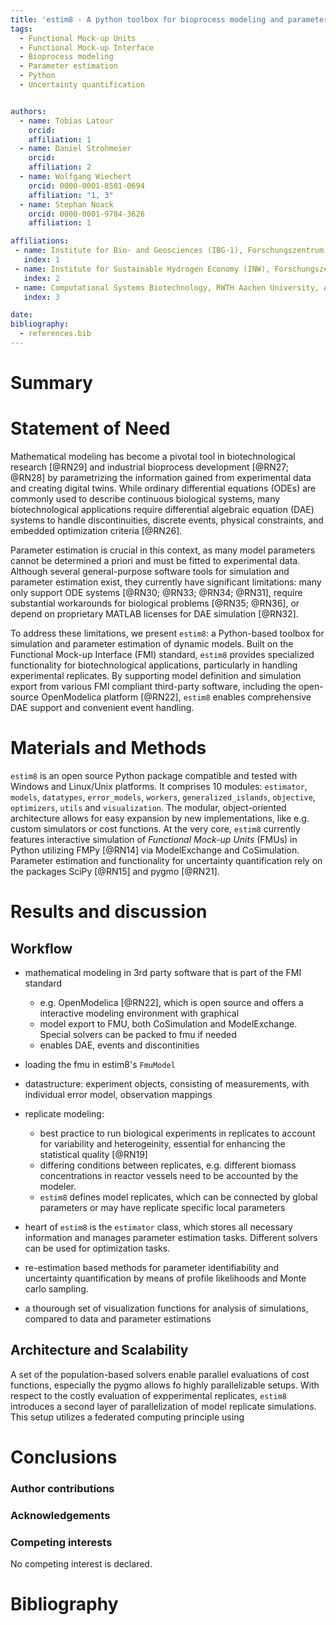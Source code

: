 ```yaml
---
title: 'estim8 - A python toolbox for bioprocess modeling and parameter estimation'
tags:
  - Functional Mock-up Units
  - Functional Mock-up Interface
  - Bioprocess modeling
  - Parameter estimation
  - Python
  - Uncertainty quantification


authors:
  - name: Tobias Latour
    orcid:
    affiliation: 1
  - name: Daniel Strohmeier
    orcid:
    affiliation: 2
  - name: Wolfgang Wiechert
    orcid: 0000-0001-8501-0694
    affiliation: "1, 3"
  - name: Stephan Noack
    orcid: 0000-0001-9784-3626
    affiliation: 1

affiliations:
 - name: Institute for Bio- and Geosciences (IBG-1), Forschungszentrum Jülich GmbH, Jülich, Germany
   index: 1
 - name: Institute for Sustainable Hydrogen Economy (INW), Forschungszentrum Jülich GmbH, Jülich, Germany
   index: 2
 - name: Computational Systems Biotechnology, RWTH Aachen University, Aachen, Germany
   index: 3

date:
bibliography:
  - references.bib
---
```


# Summary

# Statement of Need
Mathematical modeling has become a pivotal tool in biotechnological research [@RN29] and industrial bioprocess development [@RN27; @RN28] by parametrizing the information gained from experimental data and creating digital twins. While ordinary differential equations (ODEs) are commonly used to describe continuous biological systems, many biotechnological applications require differential algebraic equation (DAE) systems to handle discontinuities, discrete events, physical constraints, and embedded optimization criteria [@RN26].

Parameter estimation is crucial in this context, as many model parameters cannot be determined a priori and must be fitted to experimental data. Although several general-purpose software tools for simulation and parameter estimation exist, they currently have significant limitations: many only support ODE systems [@RN30; @RN33; @RN34; @RN31], require substantial workarounds for biological problems [@RN35; @RN36], or depend on proprietary MATLAB licenses for DAE simulation [@RN32].

To address these limitations, we present $\texttt{estim8}$: a Python-based toolbox for simulation and parameter estimation of dynamic models. Built on the Functional Mock-up Interface (FMI) standard, $\texttt{estim8}$ provides specialized functionality for biotechnological applications, particularly in handling experimental replicates. By supporting model definition and simulation export from various FMI compliant third-party software, including the open-source OpenModelica platform [@RN22], $\texttt{estim8}$ enables comprehensive DAE support and convenient event handling.



# Materials and Methods
$\texttt{estim8}$ is an open source Python package compatible and tested with Windows and Linux/Unix platforms. It comprises 10 modules: `estimator`, `models`, `datatypes`, `error_models`, `workers`, `generalized_islands`, `objective`, `optimizers`, `utils` and `visualization`. The modular, object-oriented architecture allows for easy expansion by new implementations, like e.g. custom simulators or cost functions. At the very core, $\texttt{estim8}$ currently features interactive simulation of $\textit{Functional Mock-up Units}$ (FMUs) in Python utilizing FMPy [@RN14] via ModelExchange and CoSimulation. Parameter estimation and functionality for uncertainty quantification rely on the packages SciPy [@RN15] and pygmo [@RN21].

# Results and discussion
## Workflow
- mathematical modeling in 3rd party software that is part of the FMI standard
  - e.g. OpenModelica [@RN22], which is open source and offers a interactive modeling environment with graphical
  - model export to FMU, both CoSimulation and ModelExchange. Special solvers can be packed to fmu if needed
  - enables DAE, events and discontinities
- loading the fmu in estim8's `FmuModel`
- datastructure: experiment objects, consisting of measurements, with individual error model, observation mappings
- replicate modeling:
    - best practice to run biological experiments in replicates to account for variability and heterogeinity, essential for enhancing the statistical quality [@RN19]
    - differing conditions between replicates, e.g. different biomass concentrations in reactor vessels need to be accounted by the modeler.
    - $\texttt{estim8}$ defines model replicates, which can be connected by global parameters or may have replicate specific local parameters

- heart of $\texttt{estim8}$ is the `estimator` class, which stores all necessary information and manages parameter estimation tasks. Different solvers can be used for optimization tasks.
- re-estimation based methods for parameter identifiability and uncertainty quantification by means of profile likelihoods and Monte carlo sampling.
- a thourough set of visualization functions for analysis of simulations, compared to data and parameter estimations


## Architecture and Scalability
A set of the population-based solvers enable parallel evaluations of cost functions, especially the pygmo allows fo highly parallelizable setups. With respect to the costly evaluation of expperimental replicates, $\texttt{estim8}$ introduces a second layer of parallelization of model replicate simulations. This setup utilizes a federated computing principle using

# Conclusions



### Author contributions

### Acknowledgements

### Competing interests
No competing interest is declared.



# Bibliography

